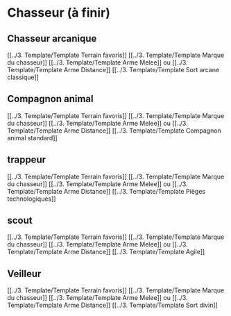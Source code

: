 # Chasseur (à finir)
## Chasseur arcanique
[[../3. Template/Template Terrain favoris]]
[[../3. Template/Template Marque du chasseur]]
[[../3. Template/Template Arme Melee]] ou [[../3. Template/Template Arme Distance]]
[[../3. Template/Template Sort arcane classique]]

## Compagnon animal
[[../3. Template/Template Terrain favoris]]
[[../3. Template/Template Marque du chasseur]]
[[../3. Template/Template Arme Melee]] ou [[../3. Template/Template Arme Distance]]
[[../3. Template/Template Compagnon animal standard]]

## trappeur
[[../3. Template/Template Terrain favoris]]
[[../3. Template/Template Marque du chasseur]]
[[../3. Template/Template Arme Melee]] ou [[../3. Template/Template Arme Distance]]
[[../3. Template/Template Pièges technologiques]]

## scout
[[../3. Template/Template Terrain favoris]]
[[../3. Template/Template Marque du chasseur]]
[[../3. Template/Template Arme Melee]] ou [[../3. Template/Template Arme Distance]]
[[../3. Template/Template Agile]]

## Veilleur
[[../3. Template/Template Terrain favoris]]
[[../3. Template/Template Marque du chasseur]]
[[../3. Template/Template Arme Melee]] ou [[../3. Template/Template Arme Distance]]
[[../3. Template/Template Sort divin]]